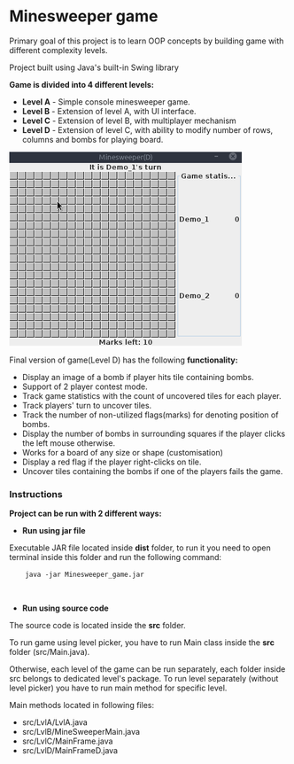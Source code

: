 # Minesweeper game

Primary goal of this project is to learn OOP concepts by building game with different complexity levels.

Project built using Java's built-in Swing library

**Game is divided into 4 different levels:**
* **Level A** - Simple console minesweeper game.
* **Level B** - Extension of level A, with UI interface.
* **Level C** - Extension of level B, with multiplayer mechanism
* **Level D** - Extension of level C, with ability to modify number of rows, columns and bombs for playing board.

![demo](readme_images/demo.gif)

Final version of game(Level D) has the following **functionality:**
* Display an image of a bomb if player hits tile containing bombs.
* Support of 2 player contest mode.
* Track game statistics with the count of uncovered tiles for each player.
* Track players' turn to uncover tiles.
* Track the number of non-utilized flags(marks) for denoting position of bombs.
* Display the number of bombs in surrounding squares if the player clicks the left mouse otherwise.
* Works for a board of any size or shape (customisation)
* Display a red flag if the player right-clicks on tile.
* Uncover tiles containing the bombs if one of the players fails the game.



### Instructions

**Project can be run with 2 different ways:**


* **Run using jar file**

Executable JAR file located inside **dist** folder, to run it you need to open terminal inside this folder and run the following command:

```
    java -jar Minesweeper_game.jar
```

<br />

* **Run using source code**

The source code is located inside the **src** folder. 

To run game using level picker, you have to run Main class inside the **src** folder (src/Main.java).

Otherwise, each level of the game can be run separately, each folder inside src belongs to dedicated level's package. To run level separately (without level picker) you have to run main method for specific level.

Main methods located in following files:
* src/LvlA/LvlA.java
* src/LvlB/MineSweeperMain.java
* src/LvlC/MainFrame.java
* src/LvlD/MainFrameD.java
